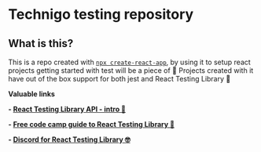 # Technigo testing repository

## What is this?

This is a repo created with [`npx create-react-app`](https://create-react-app.dev/docs/getting-started), by using it to setup react projects getting started with test will be a piece of 🧁 Projects created with it have out of the box support for both jest and React Testing Library 🎉

**Valuable links**

**- [React Testing Library API - intro 👀](https://testing-library.com/docs/react-testing-library/intro)**

**- [Free code camp guide to React Testing Library 💪](https://www.freecodecamp.org/news/8-simple-steps-to-start-testing-react-apps-using-react-testing-library-and-jest/)**

**- [Discord for React Testing Library 🤓](https://discord.com/invite/c6JN9fM)**
